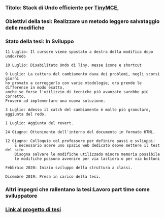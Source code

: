 ### Titolo: Stack di Undo efficiente per [TinyMCE](https://www.tiny.cloud/),

### Obiettivi della tesi: Realizzare un metodo leggero salvataggio delle modifiche

### Stato della tesi: In Sviluppo

	11 Luglio: Il cursore viene spostato a destra della modifica dopo undo/redo
	
	10 Luglio: Disabilitato Undo di Tiny, messe icone e shortcut 
	
	9 Luglio: La cattura del cambiamento dava dei problemi, negli scorsi giorni
	ho provato a correggerlo con varie mtodologie, ora prende le differenze in modo esatto,
	anche se forse l'utilizzio di tecniche più avanzate sarebbe più corretto.
	Proverò ad implementare una nuova soluzione.
	
	3 Luglio: Adesso il catch del cambiamento è molto più granulare, aggiunta del redo.
	
	1 Luglio: Aggiunta del revert.
	
	24 Giugno: Ottenimento dell'interno del documento in formato HTML.
    
	12 Giugno: Colloquio col professore per definire passi e svliuppi:
		È necessario acere uno spazio web dedicato deove mettere il test del sito
		Bisogna salvare le modifiche utilizzado minore memoria possibile
		le modifiche possono avvenire per via tastiera o per via bottoni

	Febbraio 2020: Inizio sviluppo della struttura a classi.

	Dicembre 2019: Presa in carico della tesi.

### Altri impegni che rallentano la tesi:Lavoro part time come sviluppatore

### [Link al progetto di tesi](http://site181980.tw.cs.unibo.it)
